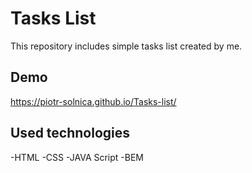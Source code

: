 # Tasks List
This repository includes simple tasks list created by me.

## Demo 
https://piotr-solnica.github.io/Tasks-list/

## Used technologies
-HTML
-CSS
-JAVA Script
-BEM